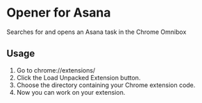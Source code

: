 # Opener for Asana

Searches for and opens an Asana task in the Chrome Omnibox

## Usage

1. Go to chrome://extensions/
2. Click the Load Unpacked Extension button.
3. Choose the directory containing your Chrome extension code.
4. Now you can work on your extension.
